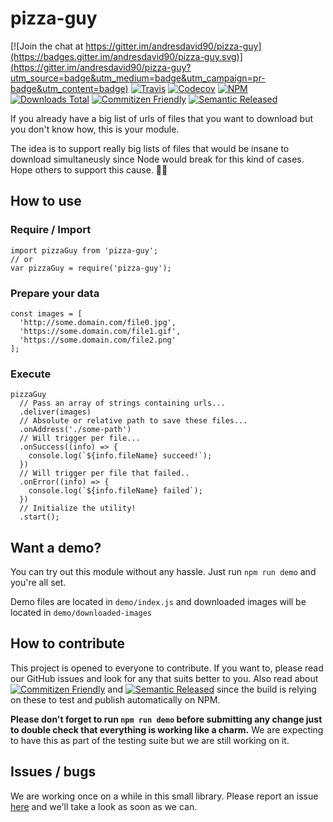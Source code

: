 # pizza-guy

[![Join the chat at https://gitter.im/andresdavid90/pizza-guy](https://badges.gitter.im/andresdavid90/pizza-guy.svg)](https://gitter.im/andresdavid90/pizza-guy?utm_source=badge&utm_medium=badge&utm_campaign=pr-badge&utm_content=badge)
[![Travis](https://img.shields.io/travis/andresdavid90/pizza-guy.svg?style=flat-square)](https://travis-ci.org/andresdavid90/pizza-guy)
[![Codecov](https://img.shields.io/codecov/c/github/andresdavid90/pizza-guy.svg?style=flat-square)](https://codecov.io/github/andresdavid90/pizza-guy)
[![NPM](https://img.shields.io/npm/v/pizza-guy.svg?style=flat-square)](https://www.npmjs.com/package/pizza-guy)
[![Downloads Total](https://img.shields.io/npm/dt/pizza-guy.svg?style=flat-square)](https://www.npmjs.com/package/pizza-guy)
[![Commitizen Friendly](https://img.shields.io/badge/commitizen-friendly-brightgreen.svg)](http://commitizen.github.io/cz-cli/)
[![Semantic Released](https://img.shields.io/badge/%20%20%F0%9F%93%A6%F0%9F%9A%80-semantic--release-e10079.svg)](https://github.com/semantic-release/semantic-release)


If you already have a big list of urls of files that you want to download but you don't know how, this is your module.

The idea is to support really big lists of files that would be insane to download simultaneusly since Node would break for this kind of cases. Hope others to support this cause. ✌🏻

## How to use

### Require / Import

```
import pizzaGuy from 'pizza-guy';
// or
var pizzaGuy = require('pizza-guy');
```

### Prepare your data
```
const images = [
  'http://some.domain.com/file0.jpg',
  'https://some.domain.com/file1.gif',
  'https://some.domain.com/file2.png'
];
```
### Execute
```
pizzaGuy
  // Pass an array of strings containing urls...
  .deliver(images)
  // Absolute or relative path to save these files...
  .onAddress('./some-path')
  // Will trigger per file...
  .onSuccess((info) => {
    console.log(`${info.fileName} succeed!`);
  })
  // Will trigger per file that failed..
  .onError((info) => {
    console.log(`${info.fileName} failed`);
  })
  // Initialize the utility!
  .start();
```

## Want a demo?
You can try out this module without any hassle. Just run `npm run demo` and you're all set.

Demo files are located in `demo/index.js` and downloaded images will be located in `demo/downloaded-images`

## How to contribute
This project is opened to everyone to contribute. If you want to, please read our GitHub issues and look for any that suits better to you. Also read about [![Commitizen Friendly](https://img.shields.io/badge/commitizen-friendly-brightgreen.svg)](http://commitizen.github.io/cz-cli/) and
[![Semantic Released](https://img.shields.io/badge/%20%20%F0%9F%93%A6%F0%9F%9A%80-semantic--release-e10079.svg)](https://github.com/semantic-release/semantic-release) since the build is relying on these to test and publish automatically on NPM.

**Please don't forget to run `npm run demo` before submitting any change just to double check that everything is working like a charm.** We are expecting to have this as part of the testing suite but we are still working on it.

## Issues / bugs
We are working once on a while in this small library. Please report an issue [here](https://github.com/andresdavid90/pizza-guy/issues) and we'll take a look as soon as we can.
